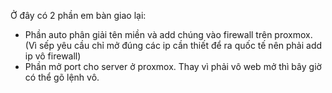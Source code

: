 Ở đây có 2 phần em bàn giao lại:

- Phần auto phân giải tên miền và add chúng vào firewall trên proxmox. (Vì sếp yêu cầu chỉ mở đúng các ip cần thiết để ra quốc tế nên phải add ip vô firewall)
- Phần mở port cho server ở proxmox. Thay vì phải vô web mở thì bây giờ có thể gõ lệnh vô.